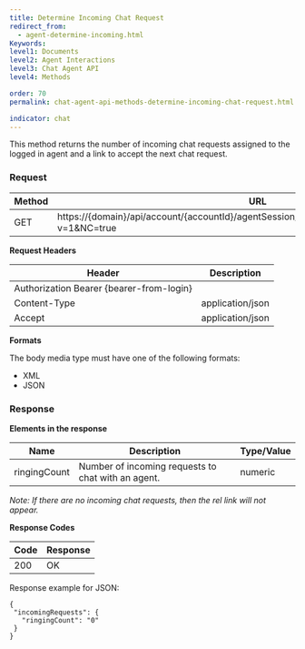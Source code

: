 ```yaml
---
title: Determine Incoming Chat Request
redirect_from:
  - agent-determine-incoming.html
Keywords:
level1: Documents
level2: Agent Interactions
level3: Chat Agent API
level4: Methods

order: 70
permalink: chat-agent-api-methods-determine-incoming-chat-request.html

indicator: chat
---
```


This method returns the number of incoming chat requests assigned to the logged in agent and a link to accept the next chat request.

### Request

| Method | URL                                                                                                 |
|--------|-----------------------------------------------------------------------------------------------------|
| GET    | https://{domain}/api/account/{accountId}/agentSession/{agentSessionId}/incomingRequests?v=1&NC=true |

**Request Headers**

| Header                                   | Description      |
|------------------------------------------|------------------|
| Authorization Bearer {bearer-from-login} |                  |
| Content-Type                             | application/json |
| Accept                                   | application/json |

**Formats**

The body media type must have one of the following formats:

- XML
- JSON

### Response

**Elements in the response**

| Name         | Description                                        | Type/Value |
|--------------|----------------------------------------------------|------------|
| ringingCount | Number of incoming requests to chat with an agent. | numeric    |

*Note: If there are no incoming chat requests, then the rel link will not appear.*

**Response Codes**

| Code | Response |
|------|----------|
| 200  | OK       |

Response example for JSON:

    {
     "incomingRequests": {
       "ringingCount": "0"
     }
    }